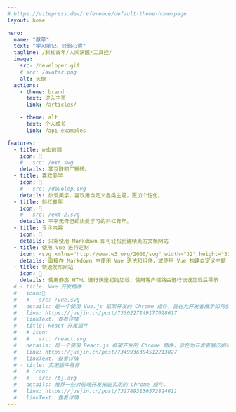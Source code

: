 ```yaml
---
# https://vitepress.dev/reference/default-theme-home-page
layout: home

hero:
  name: "献苓"
  text: "学习笔记，经验心得"
  tagline: /斜杠青年/人间清醒/工具控/
  image:
    src: /developer.gif
    # src: /avatar.png
    alt: 头像
  actions:
    - theme: brand
      text: 进入主页
      link: /articles/

    - theme: alt
      text: 个人成长
      link: /api-examples

features:
  - title: web前端
    icon: 🤹
    #   src: /ext.svg
    details: 某互联网厂搬砖。
  - title: 喜欢美学
    icon: 🎨
    #   src: /develop.svg
    details: 热爱美学，喜欢用自定义各类主题，更加个性化。
  - title: 斜杠青年
    icon: 🧩
    #   src: /ext-2.svg
    details: 平平无奇但却热爱学习的斜杠青年。
  - title: 专注内容
    icon: 📝
    details: 只需使用 Markdown 即可轻松创建精美的文档网站
  - title: 使用 Vue 进行定制
    icon: <svg xmlns="http://www.w3.org/2000/svg" width="32" height="32"><path fill="#41b883" d="M24.4 3.925H30l-14 24.15L2 3.925h10.71l3.29 5.6 3.22-5.6Z"/><path fill="#41b883" d="m2 3.925 14 24.15 14-24.15h-5.6L16 18.415 7.53 3.925Z"/><path fill="#35495e" d="M7.53 3.925 16 18.485l8.4-14.56h-5.18L16 9.525l-3.29-5.6Z"/></svg>
    details: 直接在 Markdown 中使用 Vue 语法和组件，或使用 Vue 构建自定义主题
  - title: 快速发布网站
    icon: 🚀
    details: 使用静态 HTML 进行快速初始加载，使用客户端路由进行快速加载后导航
  # - title: Vue 开发插件
  #   icon:📝
  #   #   src: /vue.svg
  #   details: 是一个使用 Vue.js 框架开发的 Chrome 插件，旨在为开发者展示如何使用 Vue.js 构建强大的浏览器扩展。
  #   link: https://juejin.cn/post/7330227149177028617
  #   linkText: 查看详情
  # - title: React 开发插件
  #   # icon:
  #   #   src: /react.svg
  #   details: 是一个使用 React.js 框架开发的 Chrome 插件，旨在为开发者展示如何使用 React.js 构建强大的浏览器扩展。
  #   link: https://juejin.cn/post/7349936384512213027
  #   linkText: 查看详情
  # - title: 实用插件推荐
  #   # icon:
  #   #   src: /tj.svg
  #   details: 推荐一些对前端开发来说实用的 Chrome 插件。
  #   link: https://juejin.cn/post/7327893130572824611
  #   linkText: 查看详情  
---
```


<!-- 自定义组件 -->
<script setup>
// 导入home
// import Home from './Home.vue'
</script>

<!-- <home /> -->

